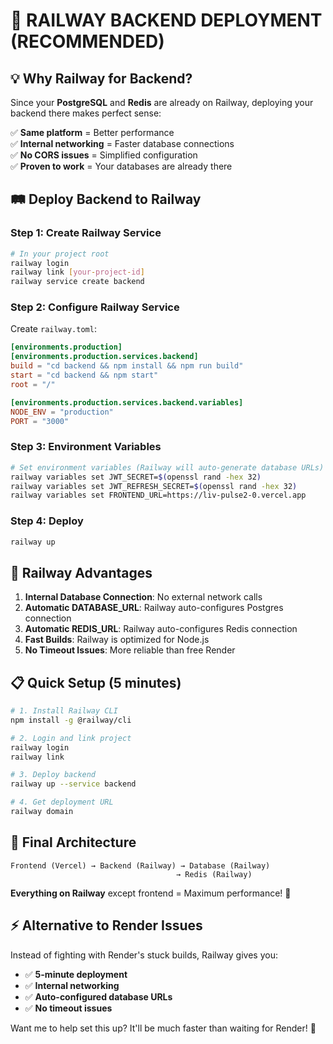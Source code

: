 # 🚀 **RAILWAY BACKEND DEPLOYMENT (RECOMMENDED)**

## 💡 **Why Railway for Backend?**

Since your **PostgreSQL** and **Redis** are already on Railway, deploying your backend there makes perfect sense:

✅ **Same platform** = Better performance  
✅ **Internal networking** = Faster database connections  
✅ **No CORS issues** = Simplified configuration  
✅ **Proven to work** = Your databases are already there  

## 🛤️ **Deploy Backend to Railway**

### **Step 1: Create Railway Service**
```bash
# In your project root
railway login
railway link [your-project-id]
railway service create backend
```

### **Step 2: Configure Railway Service**
Create `railway.toml`:
```toml
[environments.production]
[environments.production.services.backend]
build = "cd backend && npm install && npm run build"
start = "cd backend && npm start"
root = "/"

[environments.production.services.backend.variables]
NODE_ENV = "production"
PORT = "3000"
```

### **Step 3: Environment Variables**
```bash
# Set environment variables (Railway will auto-generate database URLs)
railway variables set JWT_SECRET=$(openssl rand -hex 32)
railway variables set JWT_REFRESH_SECRET=$(openssl rand -hex 32)
railway variables set FRONTEND_URL=https://liv-pulse2-0.vercel.app
```

### **Step 4: Deploy**
```bash
railway up
```

## 🎯 **Railway Advantages**

1. **Internal Database Connection**: No external network calls
2. **Automatic DATABASE_URL**: Railway auto-configures Postgres connection
3. **Automatic REDIS_URL**: Railway auto-configures Redis connection  
4. **Fast Builds**: Railway is optimized for Node.js
5. **No Timeout Issues**: More reliable than free Render

## 📋 **Quick Setup (5 minutes)**

```bash
# 1. Install Railway CLI
npm install -g @railway/cli

# 2. Login and link project
railway login
railway link

# 3. Deploy backend
railway up --service backend

# 4. Get deployment URL
railway domain
```

## 🔗 **Final Architecture**

```
Frontend (Vercel) → Backend (Railway) → Database (Railway)
                                     → Redis (Railway)
```

**Everything on Railway** except frontend = Maximum performance! 🚀

## ⚡ **Alternative to Render Issues**

Instead of fighting with Render's stuck builds, Railway gives you:
- ✅ **5-minute deployment**
- ✅ **Internal networking**  
- ✅ **Auto-configured database URLs**
- ✅ **No timeout issues**

Want me to help set this up? It'll be much faster than waiting for Render! 🎯